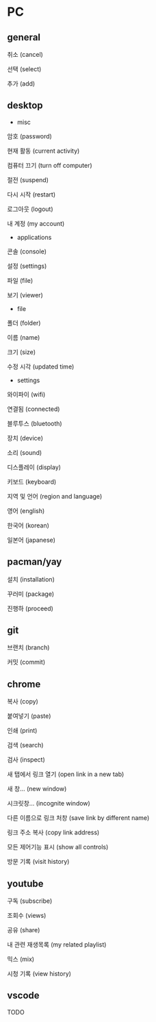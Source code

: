 # PC

## general

취소 (cancel)

선택 (select)

추가 (add)

## desktop

- misc

암호 (password)

현재 활동 (current activity)

컴퓨터  끄기 (turn off computer)

절전 (suspend)

다시 시작 (restart)

로그아웃 (logout)

내 계정 (my account)

- applications

콘솔 (console)

설정 (settings)

파일 (file)

보기 (viewer)

- file

폴더 (folder)

이름 (name)

크기 (size)

수정 시각 (updated time)

- settings

와이파이 (wifi)

연결됨 (connected)

블루투스 (bluetooth)

장치 (device)

소리 (sound)

디스플레이 (display)

키보드 (keyboard)

지역 및 언어 (region and language)

영어 (english)

한국어 (korean)

일본어 (japanese)

## pacman/yay

설치 (installation)

꾸러미 (package)

진행하 (proceed)

## git

브랜치 (branch)

커밋 (commit)

## chrome

복사 (copy)

붙여넣기 (paste)

인쇄 (print)

검색 (search)

검사 (inspect)

새 탭에서 링크 열기 (open link in a new tab)

새 창...  (new window)

시크릿창...  (incognite window)

다른 이름으로 링크 처창 (save link by different name)

링크 주소 복사 (copy link address)

모든 제어기능 표시 (show all controls)

방문 기록 (visit history)

## youtube

구독 (subscribe)

조회수 (views)

공유 (share)

내 관련 재생목록 (my related playlist)

믹스 (mix)

시청 기록 (view history)

## vscode

TODO

